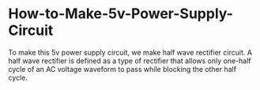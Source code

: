 # How-to-Make-5v-Power-Supply-Circuit
To make this 5v power supply circuit, we make half wave rectifier circuit. A half wave rectifier is defined as a type of rectifier that allows only one-half cycle of an AC voltage waveform to pass while blocking the other half cycle.
